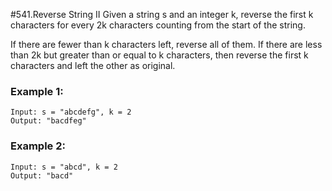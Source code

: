 #541.Reverse String II 
Given a string s and an integer k, reverse the first k characters for every 2k characters counting from the start of the string.

If there are fewer than k characters left, reverse all of them. If there are less than 2k but greater than or equal to k characters, then reverse the first k characters and left the other as original.
### Example 1:
``` 
Input: s = "abcdefg", k = 2
Output: "bacdfeg"
```
### Example 2:
``` 
Input: s = "abcd", k = 2
Output: "bacd"
```
 
